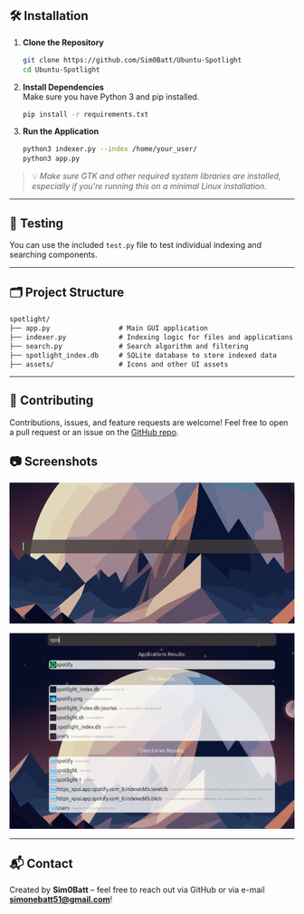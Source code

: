 ## 🛠️ Installation

1. **Clone the Repository**
   ```bash
   git clone https://github.com/Sim0Batt/Ubuntu-Spotlight
   cd Ubuntu-Spotlight
   ```

2. **Install Dependencies**  
   Make sure you have Python 3 and pip installed.
   ```bash
   pip install -r requirements.txt
   ```

3. **Run the Application**
   ```bash
   python3 indexer.py --index /home/your_user/
   python3 app.py
   ```

> 💡 *Make sure GTK and other required system libraries are installed, especially if you're running this on a minimal Linux installation.*

---

## 🧪 Testing

You can use the included `test.py` file to test individual indexing and searching components.

---

## 🗂 Project Structure

```plaintext
spotlight/
├── app.py                 # Main GUI application
├── indexer.py             # Indexing logic for files and applications
├── search.py              # Search algorithm and filtering
├── spotlight_index.db     # SQLite database to store indexed data
├── assets/                # Icons and other UI assets
```

---

## 🤝 Contributing

Contributions, issues, and feature requests are welcome! Feel free to open a pull request or an issue on the [GitHub repo](https://github.com/Sim0Batt/Ubuntu-Spotlight).

## 📷 Screenshots

![Spotlight UI](assets/screen1.png)

![Spotlight UI](assets/screen2.png)

---

## 📬 Contact

Created by **Sim0Batt** – feel free to reach out via GitHub or via e-mail **<simonebatt51@gmail.com>**!
